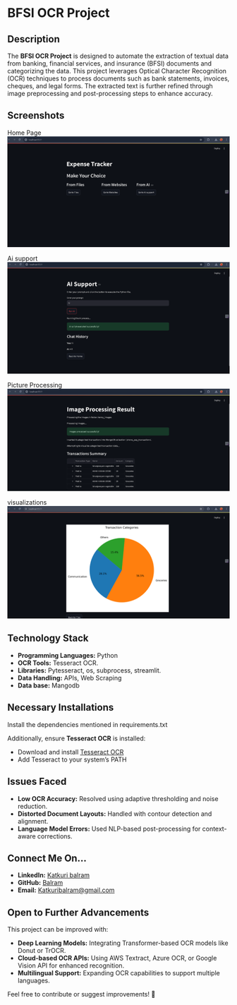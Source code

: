 # BFSI OCR Project

## Description
The **BFSI OCR Project** is designed to automate the extraction of textual data from banking, financial services, and insurance (BFSI) documents and categorizing the data. This project leverages Optical Character Recognition (OCR) techniques to process documents such as bank statements, invoices, cheques, and legal forms. The extracted text is further refined through image preprocessing and post-processing steps to enhance accuracy.

## Screenshots

Home Page
![Alt Text](images/home%20.png)

Ai support
![Alt Text](images/Ai%20support.png)

Picture Processing
![Alt Text](images/picture%20processing.png)

visualizations
![Alt Text](images/visualizations.png)


## Technology Stack
- **Programming Languages:** Python
- **OCR Tools:** Tesseract OCR.
- **Libraries:** Pytesseract, os, subprocess, streamlit.
- **Data Handling:** APIs, Web Scraping
- **Data base:** Mangodb

## Necessary Installations

 Install the dependencies mentioned in requirements.txt


Additionally, ensure **Tesseract OCR** is installed:
- Download and install [Tesseract OCR](https://github.com/tesseract-ocr/tesseract)
- Add Tesseract to your system’s PATH

## Issues Faced
- **Low OCR Accuracy:** Resolved using adaptive thresholding and noise reduction.
- **Distorted Document Layouts:** Handled with contour detection and alignment.
- **Language Model Errors:** Used NLP-based post-processing for context-aware corrections.

## Connect Me On...
- **LinkedIn:** [Katkuri balram](https://www.linkedin.com/in/katkuri-balram-143284248/)
- **GitHub:** [Balram](https://github.com/katkuriBalram)
- **Email:** Katkuribalram@gmail.com

## Open to Further Advancements
This project can be improved with:
- **Deep Learning Models:** Integrating Transformer-based OCR models like Donut or TrOCR.
- **Cloud-based OCR APIs:** Using AWS Textract, Azure OCR, or Google Vision API for enhanced recognition.
- **Multilingual Support:** Expanding OCR capabilities to support multiple languages.

Feel free to contribute or suggest improvements! 🚀
